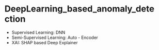 # DeepLearning_based_anomaly_detection

- Supervised Learning: DNN
- Semi-Supervised Learning: Auto - Encoder
- XAI: SHAP based Deep Explainer
